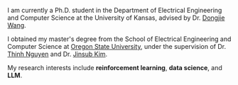 I am currently a Ph.D. student in the Department of Electrical Engineering and Computer Science at the University of Kansas, advised by Dr. [Dongjie Wang](https://wangdongjie100.github.io/).

I obtained my master's degree from the School of  Electrical Engineering and Computer Science at [Oregon State University](https://oregonstate.edu/), under the supervision of Dr. [Thinh Nguyen](https://web.engr.oregonstate.edu/~thinhq/) and Dr. [Jinsub Kim](https://sites.google.com/a/cornell.edu/jinsub-kim/home).

My research interests include **reinforcement learning**, **data science**, and **LLM**.

